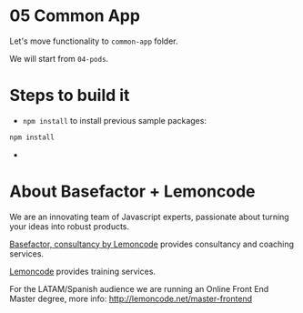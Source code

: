 # 05 Common App

Let's move functionality to `common-app` folder.

We will start from `04-pods`.

# Steps to build it

- `npm install` to install previous sample packages:

```bash
npm install
```

- 

# About Basefactor + Lemoncode

We are an innovating team of Javascript experts, passionate about turning your ideas into robust products.

[Basefactor, consultancy by Lemoncode](http://www.basefactor.com) provides consultancy and coaching services.

[Lemoncode](http://lemoncode.net/services/en/#en-home) provides training services.

For the LATAM/Spanish audience we are running an Online Front End Master degree, more info: http://lemoncode.net/master-frontend
